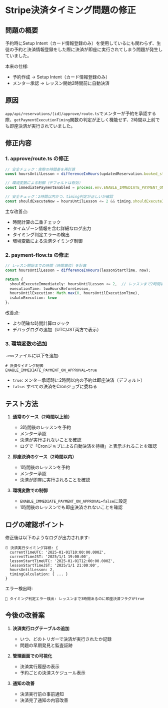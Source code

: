 # Stripe決済タイミング問題の修正

## 問題の概要

予約時にSetup Intent（カード情報登録のみ）を使用しているにも関わらず、生徒の予約と決済情報登録をした際に決済が即座に実行されてしまう問題が発生していました。

本来の仕様:
- 予約作成 → Setup Intent（カード情報登録のみ）
- メンター承認 → レッスン開始2時間前に自動決済

## 原因

`app/api/reservations/[id]/approve/route.ts`でメンターが予約を承認する際、`getPaymentExecutionTiming`関数の判定が正しく機能せず、2時間以上前でも即座決済が実行されていました。

## 修正内容

### 1. approve/route.ts の修正

```typescript
// 安全チェック：実際の時間差を再計算
const hoursUntilLesson = differenceInHours(updatedReservation.booked_start_time, now);

// 環境変数による制御（デフォルトは有効）
const immediatePaymentEnabled = process.env.ENABLE_IMMEDIATE_PAYMENT_ON_APPROVAL !== 'false';

// 安全チェック：2時間以内かつ、timing判定が正しいか確認
const shouldExecuteNow = hoursUntilLesson <= 2 && timing.shouldExecuteImmediately && immediatePaymentEnabled;
```

主な改善点:
- 時間計算の二重チェック
- タイムゾーン情報を含む詳細なログ出力
- タイミング判定エラーの検出
- 環境変数による決済タイミング制御

### 2. payment-flow.ts の修正

```typescript
// レッスン開始までの時間（時間単位）を計算
const hoursUntilLesson = differenceInHours(lessonStartTime, now);

return {
  shouldExecuteImmediately: hoursUntilLesson <= 2,  // レッスンまで2時間以内なら即座実行
  executionTime: twoHoursBeforeLesson,
  hoursUntilExecution: Math.max(0, hoursUntilExecutionTime),
  isAutoExecution: true
};
```

改善点:
- より明確な時間計算ロジック
- デバッグログの追加（UTC/JST両方で表示）

### 3. 環境変数の追加

`.env`ファイルに以下を追加:
```
# 決済タイミング制御
ENABLE_IMMEDIATE_PAYMENT_ON_APPROVAL=true
```

- `true`: メンター承認時に2時間以内の予約は即座決済（デフォルト）
- `false`: すべての決済をCronジョブに委ねる

## テスト方法

1. **通常のケース（2時間以上前）**
   - 3時間後のレッスンを予約
   - メンター承認
   - 決済が実行されないことを確認
   - ログで「Cronジョブによる自動決済を待機」と表示されることを確認

2. **即座決済のケース（2時間以内）**
   - 1時間後のレッスンを予約
   - メンター承認
   - 決済が即座に実行されることを確認

3. **環境変数での制御**
   - `ENABLE_IMMEDIATE_PAYMENT_ON_APPROVAL=false`に設定
   - 1時間後のレッスンでも即座決済されないことを確認

## ログの確認ポイント

修正後は以下のようなログが出力されます:

```
⏰ 決済実行タイミング詳細: {
  currentTimeUTC: '2025-01-01T10:00:00.000Z',
  currentTimeJST: '2025/1/1 19:00:00',
  lessonStartTimeUTC: '2025-01-01T12:00:00.000Z',
  lessonStartTimeJST: '2025/1/1 21:00:00',
  hoursUntilLesson: 2,
  timingCalculation: { ... }
}
```

エラー検出時:
```
🚨 タイミング判定エラー検出: レッスンまで3時間あるのに即座決済フラグがtrue
```

## 今後の改善案

1. **決済実行ログテーブルの追加**
   - いつ、どのトリガーで決済が実行されたか記録
   - 問題の早期発見と監査証跡

2. **管理画面での可視化**
   - 決済実行履歴の表示
   - 予約ごとの決済スケジュール表示

3. **通知の改善**
   - 決済実行前の事前通知
   - 決済完了通知の内容改善